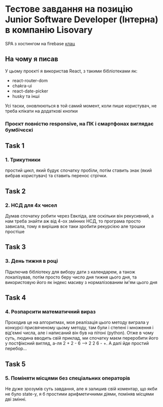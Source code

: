 # Тестове завдання на позицію Junior Software Developer (Інтерна) в компанію Lisovary

SPA з хостингом на firebase [клац](https://test-assigment-lisovary-chakra.web.app/)

## На чому я писав

У цьому проєкті я використав React, з такими бібліотеками як:

- react-router-dom
- chakra-ui
- react-date-picker
- husky
  та інші

Усі таски, оновлюються в той самий момент, коли пише користувач, не треба
клікати на додаткові кнопки

### Проєкт повністю responsive, на ПК і смартфонах виглядає бумбічєскі

## Task 1

### 1. Трикутники

простий цикл, який будує спочатку пробіли, потім ставить знак (який вибрав
користувач) та ставить перенос стрічки.

## Task 2

### 2. НСД для 4х чисел

Думав спочатку робити через Евкліда, але оскільки він рекусивний, а нам треба
знайти аж від 4-ох змінних НСД, то програма просто зависала, тому я вирішив все
таки зробити рекурсією але трошки простіше

## Task 3

### 3. День тижня в році

Підключив бібліотеку для вибору дати з календарем, а також локалізував, потім
просто беру число дня тижня цього дня, та використовую його як індекс масиву з
нормалізованим ім'ям цього дня

## Task 4

### 4. Розпарсити математичний вираз

Проходив це на алгоритмах, моя реалізація цього методу виграла у конкурсі
присвяченому цьому методу, там були і степені і множення і від'ємні числа, але і
написаний він був на пітоні (python). Отже в чому суть, людина вводить свій
приклад, ми спочатку маєм переробити його у постфіксний вигляд, а-ля 2 + 2 - 6
--> 2 2 6 - +. А далі йде простий перебор...

## Task 5

### 5. Поміняти місцями без спеціальних операторів

Не дуже зрозумів суть завдання, але я залишив свій коментар, що якби не було
state-у, я б простими арифметичними діями, поміняв місцями дві змінні.
